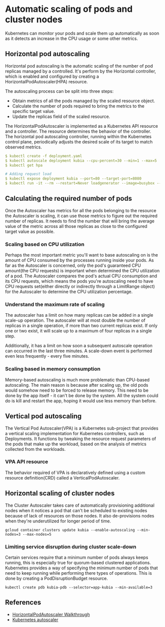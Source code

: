 # Automatic scaling of pods and cluster nodes

Kubernetes can monitor your pods and scale them up automatically as soon as it
detects an increase in the CPU usage or some other metrics.

## Horizontal pod autoscaling

Horizontal pod autoscaling is the automatic scaling of the number of pod
replicas managed by a controlled. It's perform by the Horizontal controller,
which is enabled and configured by creating a HorizontalPodAutoscaler(HPA)
resource.

The autoscaling process can be split into three steps:

* Obtain metrics of all the pods managed by the scaled resource object.
* Calculate the number of pods required to bring the metrics to the specific
  target value.
* Update the replicas field of the scaled resource.

The HorizontalPodAutoscaler is implemented as a Kubernetes API resource and a
controller. The resource determines the behavior of the controller. The
horizontal pod autoscaling controller, running within the Kubernetes control
plane, periodically adjusts the desired scale of its target to match observed
metrics.

```yaml
$ kubectl create -f deployment.yaml
$ kubectl autoscale deployment kubia --cpu-percent=30 --min=1 --max=5
$ kubectl get hpa

# Adding request load
$ kubectl expose deployment kubia --port=80 --target-port=8080
$ kubectl run -it --rm --restart=Never loadgenerator --image=busybox -- sh -c "while true; do wget -O - -q http://kubia.default; done"
```

## Calculating the required number of pods

Once the Autoscaler has metrics for all the pods belonging to the resource the
Autoscaler is scaling, it can use those metrics to figure out the required
number of replicas. It needs to find the number that will bring the average
value of the metric across all those replicas as close to the configured target
value as possible.

### Scaling based on CPU utilization

Perhaps the most important metric you'll want to base autoscaling on is the
amount of CPU consumed by the processes running inside your pods. As far as the
Autoscaler is concerned, only the pod's guaranteed CPU amount(the CPU requests)
is important when determined the CPU utilization of a pod. The Autoscaler
compares the pod's actual CPU consumption and its CPU requests, which means the
pods you're autoscaling need to have CPU requests set(either directly or
indirectly through a LimitRange object) for the Autoscaler to determine the CPU
utilization percentage.

### Understand the maximum rate of scaling

The autoscaler has a limit on how many replicas can be added in a single
scale-up operation. The autoscaler will at most double the number of replicas in
a single operation, if more than two current replicas exist. If only one or two
exist, it will scale up to a maximum of four replicas in a single step.

Additionally, it has a limit on how soon a subsequent autoscale operation can
occurred in the last three minutes. A scale-down event is performed even less
frequently - every five minutes.

### Scaling based in memory consumption

Memory-based autoscaling is much more problematic than CPU-based autoscaling.
The main reason is because after scaling up, the old pods would somehow need to
be forced to release memory. This need to be done by the app itself - it can't
be done by the system. All the system could do is kill and restart the app,
hoping it would use less memory than before.

## Vertical pod autoscaling

The Vertical Pod Autoscaler(VPA) is a Kubernetes sub-project that provides a
vertical scaling implementation for Kubernetes controllers, such as Deployments.
It functions by tweaking the resource request parameters of the pods that make
up the workload, based on the analysis of metrics collected from the workloads.

### VPA API resource

The behavior required of VPA is declaratively defined using a custom resource
definition(CRD) called a VerticalPodAutoscaler.

## Horizontal scaling of cluster nodes

The Cluster Autoscaler takes care of automatically provisioning additional nodes
when it notices a pod that can't be scheduled to existing nodes because of lack
of resources on those nodes. It also de-provisions nodes when they're
underutilized for longer period of time.

```console
gcloud container clusters update kubia --enable-autoscaling --min-nodes=3 --max-nodes=5
```

### Limiting service disruption during cluster scale-down

Certain services require that a minimum number of pods always keeps running,
this is especially true for quorum-based clustered applications. Kubernetes
provides a way of specifying the minimum number of pods that need to keep
running while performing there types of operations. This is done by creating a
PodDisruptionBudget resource.

```shell
kubectl create pdb kubia-pdb --selector=app-kubia --min-available=3
```

## References

* [HorizontalPodAutoscaler Walkthrough](https://kubernetes.io/docs/tasks/run-application/horizontal-pod-autoscale-walkthrough/)
* [Kubernetes autoscaler](https://github.com/kubernetes/autoscaler/)
